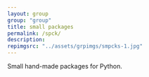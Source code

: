 ```yaml
---
layout: group
group: "group"
title: small packages
permalink: /spck/
description:
repimgsrc: "../assets/grpimgs/smpcks-1.jpg"
---
```



Small hand-made packages for Python.
